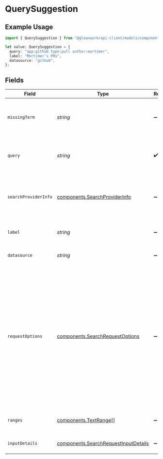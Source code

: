 # QuerySuggestion

## Example Usage

```typescript
import { QuerySuggestion } from "@gleanwork/api-client/models/components";

let value: QuerySuggestion = {
  query: "app:github type:pull author:mortimer",
  label: "Mortimer's PRs",
  datasource: "github",
};
```

## Fields

| Field                                                                                                                                                                                                                                                                       | Type                                                                                                                                                                                                                                                                        | Required                                                                                                                                                                                                                                                                    | Description                                                                                                                                                                                                                                                                 | Example                                                                                                                                                                                                                                                                     |
| --------------------------------------------------------------------------------------------------------------------------------------------------------------------------------------------------------------------------------------------------------------------------- | --------------------------------------------------------------------------------------------------------------------------------------------------------------------------------------------------------------------------------------------------------------------------- | --------------------------------------------------------------------------------------------------------------------------------------------------------------------------------------------------------------------------------------------------------------------------- | --------------------------------------------------------------------------------------------------------------------------------------------------------------------------------------------------------------------------------------------------------------------------- | --------------------------------------------------------------------------------------------------------------------------------------------------------------------------------------------------------------------------------------------------------------------------- |
| `missingTerm`                                                                                                                                                                                                                                                               | *string*                                                                                                                                                                                                                                                                    | :heavy_minus_sign:                                                                                                                                                                                                                                                          | A query term missing from the original query on which this suggestion is based.                                                                                                                                                                                             |                                                                                                                                                                                                                                                                             |
| `query`                                                                                                                                                                                                                                                                     | *string*                                                                                                                                                                                                                                                                    | :heavy_check_mark:                                                                                                                                                                                                                                                          | The query being suggested (e.g. enforcing the missing term from the original query).                                                                                                                                                                                        |                                                                                                                                                                                                                                                                             |
| `searchProviderInfo`                                                                                                                                                                                                                                                        | [components.SearchProviderInfo](../../models/components/searchproviderinfo.md)                                                                                                                                                                                              | :heavy_minus_sign:                                                                                                                                                                                                                                                          | N/A                                                                                                                                                                                                                                                                         | {<br/>"name": "Google",<br/>"logo": "https://app.glean.com/images/feather/globe.svg",<br/>"searchLinkUrlTemplate": "https://www.google.com/search?q={query}\u0026hl=en"<br/>}                                                                                               |
| `label`                                                                                                                                                                                                                                                                     | *string*                                                                                                                                                                                                                                                                    | :heavy_minus_sign:                                                                                                                                                                                                                                                          | A user-facing description to display for the suggestion.                                                                                                                                                                                                                    |                                                                                                                                                                                                                                                                             |
| `datasource`                                                                                                                                                                                                                                                                | *string*                                                                                                                                                                                                                                                                    | :heavy_minus_sign:                                                                                                                                                                                                                                                          | The datasource associated with the suggestion.                                                                                                                                                                                                                              |                                                                                                                                                                                                                                                                             |
| `requestOptions`                                                                                                                                                                                                                                                            | [components.SearchRequestOptions](../../models/components/searchrequestoptions.md)                                                                                                                                                                                          | :heavy_minus_sign:                                                                                                                                                                                                                                                          | N/A                                                                                                                                                                                                                                                                         | {<br/>"datasourceFilter": "JIRA",<br/>"datasourcesFilter": [<br/>"JIRA"<br/>],<br/>"queryOverridesFacetFilters": true,<br/>"facetFilters": [<br/>{<br/>"fieldName": "fieldName",<br/>"values": [<br/>"fieldValues",<br/>"fieldValues"<br/>]<br/>},<br/>{<br/>"fieldName": "fieldName",<br/>"values": [<br/>"fieldValues",<br/>"fieldValues"<br/>]<br/>}<br/>]<br/>} |
| `ranges`                                                                                                                                                                                                                                                                    | [components.TextRange](../../models/components/textrange.md)[]                                                                                                                                                                                                              | :heavy_minus_sign:                                                                                                                                                                                                                                                          | The bolded ranges within the query of the QuerySuggestion.                                                                                                                                                                                                                  |                                                                                                                                                                                                                                                                             |
| `inputDetails`                                                                                                                                                                                                                                                              | [components.SearchRequestInputDetails](../../models/components/searchrequestinputdetails.md)                                                                                                                                                                                | :heavy_minus_sign:                                                                                                                                                                                                                                                          | N/A                                                                                                                                                                                                                                                                         | {<br/>"hasCopyPaste": true<br/>}                                                                                                                                                                                                                                            |